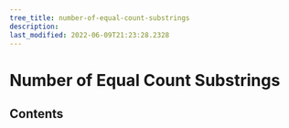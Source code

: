 ```yaml
---
tree_title: number-of-equal-count-substrings
description: 
last_modified: 2022-06-09T21:23:28.2328
---
```


# Number of Equal Count Substrings

## Contents
